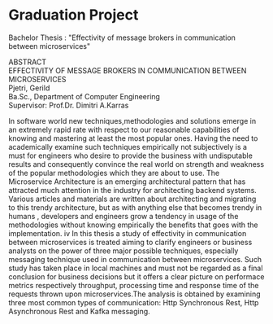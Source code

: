 # Graduation Project

Bachelor Thesis : "Effectivity of message brokers in communication between microservices"

ABSTRACT <br />
EFFECTIVITY OF MESSAGE BROKERS IN COMMUNICATION
BETWEEN MICROSERVICES <br />
Pjetri, Gerild <br />
Ba.Sc., Department of Computer Engineering <br />
Supervisor: Prof.Dr. Dimitri A.Karras


In software world new techniques,methodologies and solutions emerge in an extremely
rapid rate with respect to our reasonable capabilities of knowing and mastering at least
the most popular ones.
Having the need to academically examine such techniques empirically not subjectively
is a must for engineers who desire to provide the business with undisputable results
and consequently convince the real world on strength and weakness of the popular
methodologies which they are about to use.
The Microservice Architecture is an emerging architectural pattern that has attracted
much attention in the industry for architecting backend systems.
Various articles and materials are written about architecting and migrating to this
trendy architecture, but as with anything else that becomes trendy in humans , developers and engineers grow a tendency in usage of the methodologies without knowing
empirically the benefits that goes with the implementation.
iv
In this thesis a study of effectivity in communication between microservices is treated
aiming to clarify engineers or business analysts on the power of three major possible
techniques, especially messaging technique used in communication between microservices.
Such study has taken place in local machines and must not be regarded as a final
conclusion for business decisions but it offers a clear picture on performace metrics
respectively throughput, processing time and response time of the requests thrown
upon microservices.The analysis is obtained by examining three most common types
of communication: Http Synchronous Rest, Http Asynchronous Rest and Kafka messaging.
